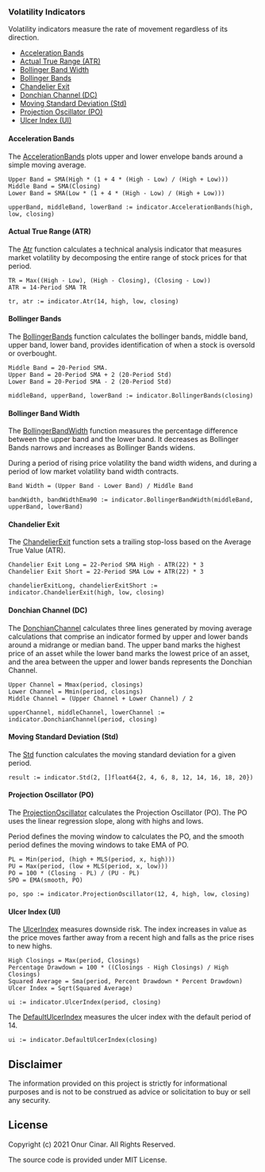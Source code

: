 ### Volatility Indicators

Volatility indicators measure the rate of movement regardless of its direction.

- [Acceleration Bands](#acceleration-bands)
- [Actual True Range (ATR)](#actual-true-range-atr)
- [Bollinger Band Width](#bollinger-band-width)
- [Bollinger Bands](#bollinger-bands)
- [Chandelier Exit](#chandelier-exit)
- [Donchian Channel (DC)](#donchian-channel-dc)
- [Moving Standard Deviation (Std)](#moving-standard-deviation-std)
- [Projection Oscillator (PO)](#projection-oscillator-po)
- [Ulcer Index (UI)](#ulcer-index-ui)

#### Acceleration Bands

The [AccelerationBands](https://pkg.go.dev/github.com/cinar/indicator#AccelerationBands) plots upper and lower envelope bands around a simple moving average.

```
Upper Band = SMA(High * (1 + 4 * (High - Low) / (High + Low)))
Middle Band = SMA(Closing)
Lower Band = SMA(Low * (1 + 4 * (High - Low) / (High + Low)))
```

```golang
upperBand, middleBand, lowerBand := indicator.AccelerationBands(high, low, closing)
```

#### Actual True Range (ATR)

The [Atr](https://pkg.go.dev/github.com/cinar/indicator#Atr) function calculates a technical analysis indicator that measures market volatility by decomposing the entire range of stock prices for that period.

```
TR = Max((High - Low), (High - Closing), (Closing - Low))
ATR = 14-Period SMA TR
```

```Golang
tr, atr := indicator.Atr(14, high, low, closing)
```

#### Bollinger Bands

The [BollingerBands](https://pkg.go.dev/github.com/cinar/indicator#BollingerBands) function calculates the bollinger bands, middle band, upper band, lower band, provides identification of when a stock is oversold or overbought.

```
Middle Band = 20-Period SMA.
Upper Band = 20-Period SMA + 2 (20-Period Std)
Lower Band = 20-Period SMA - 2 (20-Period Std)
```

```Golang
middleBand, upperBand, lowerBand := indicator.BollingerBands(closing)
```

#### Bollinger Band Width

The [BollingerBandWidth](https://pkg.go.dev/github.com/cinar/indicator#BollingerBandWidth) function measures the percentage difference between the upper band and the lower band. It decreases as Bollinger Bands narrows and increases as Bollinger Bands widens.

During a period of rising price volatility the band width widens, and during a period of low market volatility band width contracts.

```
Band Width = (Upper Band - Lower Band) / Middle Band
```

```Golang
bandWidth, bandWidthEma90 := indicator.BollingerBandWidth(middleBand, upperBand, lowerBand)
```

#### Chandelier Exit

The [ChandelierExit](https://pkg.go.dev/github.com/cinar/indicator#ChandelierExit) function sets a trailing stop-loss based on the Average True Value (ATR).

```
Chandelier Exit Long = 22-Period SMA High - ATR(22) * 3
Chandelier Exit Short = 22-Period SMA Low + ATR(22) * 3
```

```Golang
chandelierExitLong, chandelierExitShort := indicator.ChandelierExit(high, low, closing)
```

#### Donchian Channel (DC)

The [DonchianChannel](https://pkg.go.dev/github.com/cinar/indicator#DonchianChannel) calculates three lines generated by moving average calculations that comprise an indicator formed by upper and lower bands around a midrange or median band. The upper band marks the highest price of an asset while the lower band marks the lowest price of an asset, and the area between the upper and lower bands represents the Donchian Channel.

```
Upper Channel = Mmax(period, closings)
Lower Channel = Mmin(period, closings)
Middle Channel = (Upper Channel + Lower Channel) / 2
```

```golang
upperChannel, middleChannel, lowerChannel := indicator.DonchianChannel(period, closing)
```

#### Moving Standard Deviation (Std)

The [Std](https://pkg.go.dev/github.com/cinar/indicator#Std) function calculates the moving standard deviation for a given period.

```Golang
result := indicator.Std(2, []float64{2, 4, 6, 8, 12, 14, 16, 18, 20})
```

#### Projection Oscillator (PO)

The [ProjectionOscillator](https://pkg.go.dev/github.com/cinar/indicator#ProjectionOscillator) calculates the Projection Oscillator (PO). The PO uses the linear regression slope, along with highs and lows.

Period defines the moving window to calculates the PO, and the smooth period defines the moving windows to take EMA of PO.

```
PL = Min(period, (high + MLS(period, x, high)))
PU = Max(period, (low + MLS(period, x, low)))
PO = 100 * (Closing - PL) / (PU - PL)
SPO = EMA(smooth, PO)
```

```golang
po, spo := indicator.ProjectionOscillator(12, 4, high, low, closing)
```

#### Ulcer Index (UI)

The [UlcerIndex](https://pkg.go.dev/github.com/cinar/indicator#UlcerIndex) measures downside risk. The index increases in value as the price moves farther away from a recent high and falls as the price rises to new highs.

```
High Closings = Max(period, Closings)
Percentage Drawdown = 100 * ((Closings - High Closings) / High Closings)
Squared Average = Sma(period, Percent Drawdown * Percent Drawdown)
Ulcer Index = Sqrt(Squared Average)
```

```golang
ui := indicator.UlcerIndex(period, closing)
```

The [DefaultUlcerIndex](https://pkg.go.dev/github.com/cinar/indicator#DefaultUlcerIndex) measures the ulcer index with the default period of 14.

```golang
ui := indicator.DefaultUlcerIndex(closing)
```

## Disclaimer

The information provided on this project is strictly for informational purposes and is not to be construed as advice or solicitation to buy or sell any security.

## License

Copyright (c) 2021 Onur Cinar. All Rights Reserved.

The source code is provided under MIT License.
